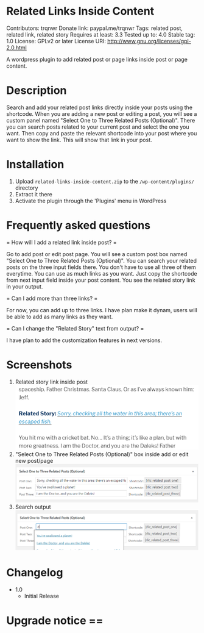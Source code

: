 # Related Links Inside Content

Contributors: trqnwr
Donate link: paypal.me/trqnwr
Tags: related post, related link, related story
Requires at least: 3.3
Tested up to: 4.0
Stable tag: 1.0
License: GPLv2 or later
License URI: http://www.gnu.org/licenses/gpl-2.0.html

A wordpress plugin to add related post or page links inside post or page content.

# Description

Search and add your related post links directly inside your posts using the shortcode. When you are adding a new post or editing a post, you will see a custom panel named "Select One to Three Related Posts (Optional)". There you can search posts related to your current post and select the one you want. Then copy and paste the relevant shortcode into your post where you want to show the link. This will show that link in your post.

# Installation

1. Upload `related-links-inside-content.zip` to the `/wp-content/plugins/` directory
2. Extract it there
3. Activate the plugin through the 'Plugins' menu in WordPress

# Frequently asked questions

= How will I add a related link inside post? =

Go to add post or edit post page. You will see a custom post box named "Select One to Three Related Posts (Optional)". You can search your related posts on the three input fields there. You don't have to use all three of them everytime. You can use as much links as you want. Just copy the shortcode from next input field inside your post content. You see the related story link in your output.

= Can I add more than three links? =

For now, you can add up to three links. I have plan make it dynam, users will be able to add as many links as they want.

= Can I change the "Related Story" text from output? =

I have plan to add the customization features in next versions.

# Screenshots

1. Related story link inside post
![Related story link inside post](screenshots/screenshot-one.png)
2. "Select One to Three Related Posts (Optional)" box inside add or edit new post/page
!["Select One to Three Related Posts (Optional)" box inside add or edit new post/page](screenshots/screenshot-two.png)
3. Search output
!["Search output](screenshots/screenshot-three.png)

# Changelog
- 1.0 
  * Initial Release

# Upgrade notice ==